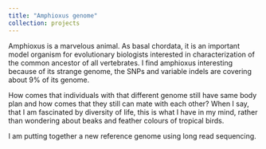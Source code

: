 ```yaml
---
title: "Amphioxus genome"
collection: projects
---
```


Amphioxus is a marvelous animal. As basal chordata, it is an important model organism for evolutionary biologists interested in characterization of the common ancestor of all vertebrates. I find amphioxus interesting because of its strange genome, the SNPs and variable indels are covering about 9% of its genome.

How comes that individuals with that different genome still have same body plan and how comes that they still can mate with each other? When I say, that I am fascinated by diversity of life, this is what I have in my mind, rather than wondering about beaks and feather colours of tropical birds.

I am putting together a new reference genome using long read sequencing.
